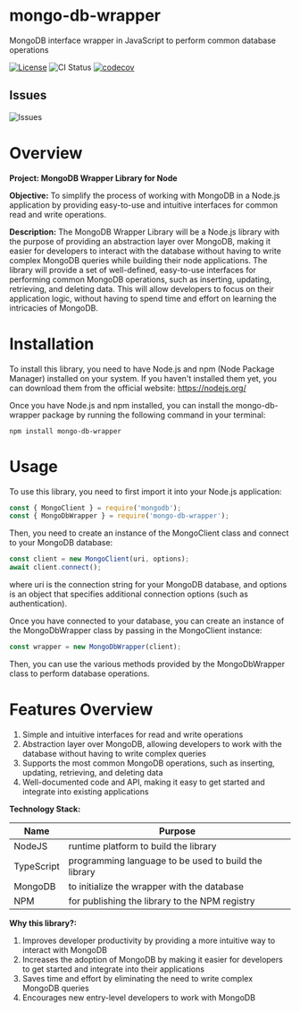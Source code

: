 # mongo-db-wrapper

MongoDB interface wrapper in JavaScript to perform common database operations

[![License](https://img.shields.io/badge/license-MIT-green)](./LICENSE)
![CI Status](https://github.com/Monirul1/mongo-db-wrapper/actions/workflows/main.yml/badge.svg)
[![codecov](https://codecov.io/gh/Monirul1/mongo-db-wrapper/branch/main/graph/badge.svg?token=ATED3RU00V)](https://codecov.io/gh/Monirul1/mongo-db-wrapper)


## Issues
![Issues](https://img.shields.io/github/issues/monirul1/mongo-db-wrapper)


# Overview

<strong> Project: MongoDB Wrapper Library for Node </strong>

<strong>Objective:</strong>
To simplify the process of working with MongoDB in a Node.js application by providing easy-to-use and intuitive interfaces for common read and write operations.

<strong>Description:</strong> The MongoDB Wrapper Library will be a Node.js library with the purpose of providing an abstraction layer over MongoDB, making it easier for developers to interact with the database without having to write complex MongoDB queries while building their node applications. The library will provide a set of well-defined, easy-to-use interfaces for performing common MongoDB operations, such as inserting, updating, retrieving, and deleting data. This will allow developers to focus on their application logic, without having to spend time and effort on learning the intricacies of MongoDB.

# Installation
To install this library, you need to have Node.js and npm (Node Package Manager) installed on your system. If you haven't installed them yet, you can download them from the official website: https://nodejs.org/

Once you have Node.js and npm installed, you can install the mongo-db-wrapper package by running the following command in your terminal:

```
npm install mongo-db-wrapper
```

# Usage
To use this library, you need to first import it into your Node.js application:

```javascript
const { MongoClient } = require('mongodb');
const { MongoDbWrapper } = require('mongo-db-wrapper');

```
Then, you need to create an instance of the MongoClient class and connect to your MongoDB database:

```javascript
const client = new MongoClient(uri, options);
await client.connect();

```
where uri is the connection string for your MongoDB database, and options is an object that specifies additional connection options (such as authentication).

Once you have connected to your database, you can create an instance of the MongoDbWrapper class by passing in the MongoClient instance:

```javascript
const wrapper = new MongoDbWrapper(client);
```
Then, you can use the various methods provided by the MongoDbWrapper class to perform database operations.


# Features Overview

1. Simple and intuitive interfaces for read and write operations
2. Abstraction layer over MongoDB, allowing developers to work with the database without having to write complex queries
3. Supports the most common MongoDB operations, such as inserting, updating, retrieving, and deleting data
4. Well-documented code and API, making it easy to get started and integrate into existing applications

<strong>Technology Stack:</strong>

| Name       | Purpose                                              |
| ---------- | ---------------------------------------------------- |
| NodeJS     | runtime platform to build the library                |
| TypeScript | programming language to be used to build the library |
| MongoDB    | to initialize the wrapper with the database          |
| NPM        | for publishing the library to the NPM registry       |

<strong>Why this library?:</strong>

1. Improves developer productivity by providing a more intuitive way to interact with MongoDB
2. Increases the adoption of MongoDB by making it easier for developers to get started and integrate into their applications
3. Saves time and effort by eliminating the need to write complex MongoDB queries
4. Encourages new entry-level developers to work with MongoDB
